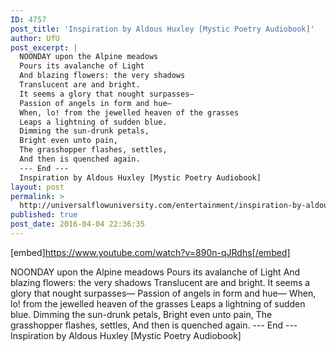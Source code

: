 ```yaml
---
ID: 4757
post_title: 'Inspiration by Aldous Huxley [Mystic Poetry Audiobook]'
author: UfU
post_excerpt: |
  NOONDAY upon the Alpine meadows
  Pours its avalanche of Light
  And blazing flowers: the very shadows
  Translucent are and bright.
  It seems a glory that nought surpasses—
  Passion of angels in form and hue—
  When, lo! from the jewelled heaven of the grasses
  Leaps a lightning of sudden blue.
  Dimming the sun-drunk petals,
  Bright even unto pain,
  The grasshopper flashes, settles,
  And then is quenched again.
  --- End ---
  Inspiration by Aldous Huxley [Mystic Poetry Audiobook]
layout: post
permalink: >
  http://universalflowuniversity.com/entertainment/inspiration-by-aldous-huxley-mystic-poetry-audiobook/
published: true
post_date: 2016-04-04 22:36:35
---
```

[embed]https://www.youtube.com/watch?v=890n-qJRdhs[/embed]<br>
<p>NOONDAY upon the Alpine meadows
Pours its avalanche of Light
And blazing flowers: the very shadows
Translucent are and bright.
It seems a glory that nought surpasses—
Passion of angels in form and hue—
When, lo! from the jewelled heaven of the grasses
Leaps a lightning of sudden blue.
Dimming the sun-drunk petals,
Bright even unto pain,
The grasshopper flashes, settles,
And then is quenched again.
--- End ---
Inspiration by Aldous Huxley [Mystic Poetry Audiobook]</p>